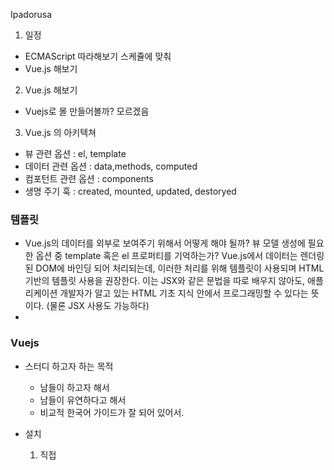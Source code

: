 Ipadorusa

1. 일정
  - ECMAScript 따라해보기 스케쥴에 맞춰
  - Vue.js 해보기
2. Vue.js 해보기
  - Vuejs로 몰 만들어볼까? 모르겠음

3. Vue.js 의 아키텍쳐
  - 뷰 관련 옵션 : el, template
  - 데이터 관련 옵션 : data,methods, computed
  - 컴포턴트 관련 옵션 : components
  - 생명 주기 훅 : created, mounted, updated, destoryed

### 템플릿
- Vue.js의 데이터를 외부로 보여주기 위해서 어떻게 해야 될까? 뷰 모델 생성에 필요한 옵션 중 template 혹은 el 프로퍼티를 기억하는가? Vue.js에서 데이터는 렌더링 된 DOM에 바인딩 되어 처리되는데, 이러한 처리를 위해 템플릿이 사용되며 HTML 기반의 템플릿 사용을 권장한다. 이는 JSX와 같은 문법을 따로 배우지 않아도, 애플리케이션 개발자가 알고 있는 HTML 기초 지식 안에서 프로그래밍할 수 있다는 뜻이다. (물론 JSX 사용도 가능하다)
- 

### Vuejs
- 스터디 하고자 하는 목적
  - 남들이 하고자 해서
  - 남들이 유연하다고 해서
  - 비교적 한국어 가이드가 잘 되어 있어서.

- 설치
  1. 직접 <script> 추가
  2. npm으로 설치
  3. vue-cli
  4. bower
  
